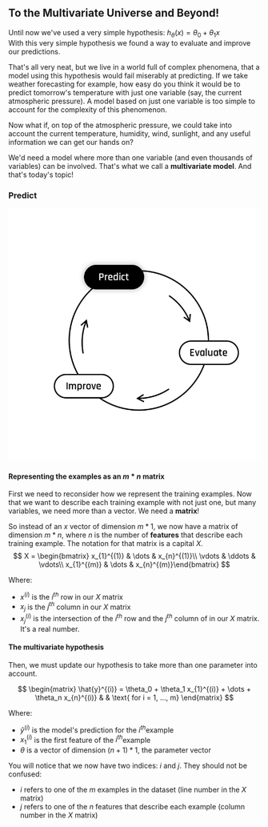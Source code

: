 ## To the Multivariate Universe and Beyond!

Until now we've used a very simple hypothesis: $h_{\theta}(x) = \theta_0 + \theta_1 x$  
With this very simple hypothesis we found a way to evaluate and improve our predictions.  

That's all very neat, but we live in a world full of complex phenomena, that a model using this hypothesis would fail miserably at predicting. If we take weather forecasting for example, how easy do you think it would be to predict tomorrow's temperature with just one variable (say, the current atmospheric pressure). A model based on just one variable is too simple to account for the complexity of this phenomenon.  

 Now what if, on top of the atmospheric pressure, we could take into account the current temperature, humidity, wind, sunlight, and any useful information we can get our hands on?

We'd need a model where more than one variable (and even thousands of variables) can be involved. That's what we call a **multivariate model**. And that's today's topic!  


### Predict 
<img src="../../day00/assets/Predict.png" />  

#### Representing the examples as an $m * n$ matrix
First we need to reconsider how we represent the training examples.  Now that we want to describe each training example with not just one, but many variables, we need more than a vector. We need a __matrix__!  

So instead of an $x$ vector of dimension $m * 1$, we now have a matrix of dimension $m * n$, where $n$ is the number of **features** that describe each training example. The notation for that matrix is a capital $X$.   
$$
X = \begin{bmatrix} 
x_{1}^{(1)} & \dots & x_{n}^{(1)}\\
\vdots & \ddots & \vdots\\
x_{1}^{(m)} & \dots & x_{n}^{(m)}\end{bmatrix}
$$

Where:
- $x^{(i)}$ is the $i^{th}$ row in our $X$ matrix 
- $x_{j}$ is the $j^{th}$ column in our $X$ matrix 
- $x_{j}^{(i)}$ is the intersection of the $i^{th}$ row and the $j^{th}$ column of in our $X$ matrix. It's a real number.
  

#### The multivariate hypothesis
Then, we must update our hypothesis to take more than one parameter into account. 

$$
\begin{matrix}
\hat{y}^{(i)} = \theta_0 + \theta_1 x_{1}^{(i)} + \dots + \theta_n x_{n}^{(i)} & & \text{ for i = 1, ..., m}    
\end{matrix}
$$  

Where:
- $\hat{y}^{(i)}$ is the model's prediction for the $i^{th}$example
- $x_{1}^{(i)}$ is the first feature of the $i^{th}$example
- $\theta$ is a vector of dimension $(n + 1) * 1$, the parameter vector
  
You will notice that we now have two indices: $i$ and $j$. They should not be confused:
- $i$ refers to one of the $m$ examples in the dataset (line number in the $X$ matrix)
- $j$ refers to one of the $n$ features that describe each example (column number in the $X$ matrix)

